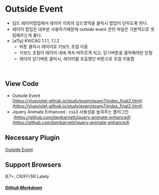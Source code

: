 # Outside Event
* 딤드 레이어팝업에서 레이어 이외의 딤드영역을 클릭시 팝업이 닫히도록 한다.
* 레이어 팝업은 대부분 사용하기때문에 outside event 관련 파일은 기본적으로 셋팅해주는게 좋다.
* [a11y] KWCAG 1.1.1, 1.1.2
  * 버튼 클릭시 레이어로 키보드 초점 이동
  * 키보드 초점이 레이어 내에 계속 머무르게 되고, 닫기버튼을 클릭해야만 닫힘
  * 레이어 닫기버튼 클릭시, 레이어를 호출했던 버튼으로 초점 이동함
<br>

## View Code
* Outside Event
  [https://vlueviolet.github.io/study/exam/exam7/index_final2.html](https://vlueviolet.github.io/study/exam/exam7/index_final2.html)
* Jquery Animate Enhanced : css3 사용성을 높여주는 플러그인
  [https://github.com/benbarnett/jquery-animate-enhanced](https://github.com/benbarnett/jquery-animate-enhanced)

## Necessary Plugin
[Outside Event](http://benalman.com/code/projects/jquery-outside-events/docs/files/jquery-ba-outside-events-js.html)

## Support Browsers
IE7+, CR/FF/SR Lately

##### [Github Markdown](https://guides.github.com/features/mastering-markdown/)

